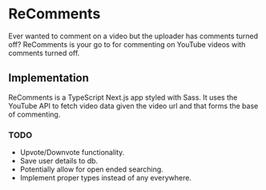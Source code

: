 # ReComments

Ever wanted to comment on a video but the uploader has comments turned off? ReComments is your go to for commenting on YouTube videos with comments turned off.

## Implementation

ReComments is a TypeScript Next.js app styled with Sass. It uses the YouTube API to fetch video data given the video url and that forms the base of commenting.

### TODO

- Upvote/Downvote functionality.
- Save user details to db.
- Potentially allow for open ended searching.
- Implement proper types instead of any everywhere.
